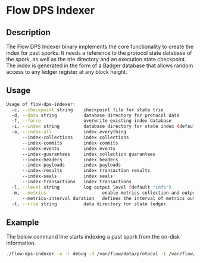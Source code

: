 # Flow DPS Indexer

## Description

The Flow DPS Indexer binary implements the core functionality to create the index for past sporks.
It needs a reference to the protocol state database of the spork, as well as the trie directory and an execution state checkpoint.
The index is generated in the form of a Badger database that allows random access to any ledger register at any block height.

## Usage

```sh
Usage of flow-dps-indexer:
  -c, --checkpoint string    checkpoint file for state trie
  -d, --data string          database directory for protocol data
  -f, --force                overwrite existing index database
  -i, --index string         database directory for state index (default "index")
  -a, --index-all            index everything
      --index-collections    index collections
      --index-commits        index commits
      --index-events         index events
      --index-guarantees     index collection guarantees
      --index-headers        index headers
      --index-payloads       index payloads
      --index-results        index transaction results
      --index-seals          index seals
      --index-transactions   index transactions
  -l, --level string         log output level (default "info")
  -m, --metrics                     enable metrics collection and output
      --metrics-interval duration   defines the interval of metrics output to log (default 5m0s)
  -t, --trie string          data directory for state ledger
```

## Example

The below command line starts indexing a past spork from the on-disk information.

```sh
./flow-dps-indexer -a -l debug -d /var/flow/data/protocol -t /var/flow/data/execution -c /var/flow/bootstrap/root.checkpoint -i /var/flow/data/index
```
